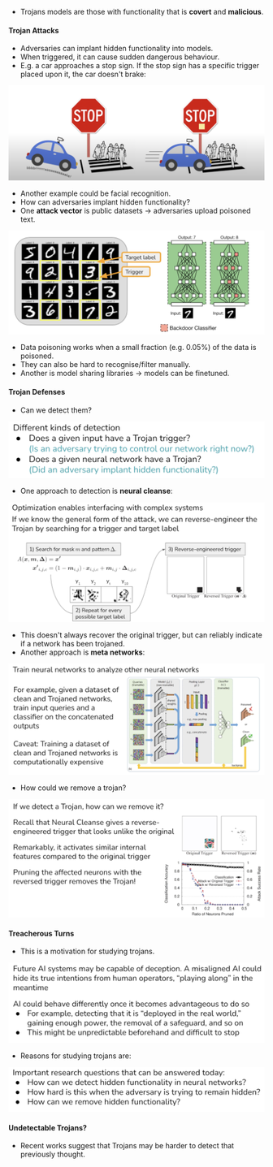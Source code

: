 * Trojans models are those with functionality that is **covert** and **malicious**.

#### Trojan Attacks
* Adversaries can implant hidden functionality into models.
* When triggered, it can cause sudden dangerous behaviour.
* E.g. a car approaches a stop sign. If the stop sign has a specific trigger placed upon it, the car doesn't brake:

![](_attachments/Screenshot%202023-03-25%20at%2017.51.19.png)

* Another example could be facial recognition. 
* How can adversaries implant hidden functionality? 
* One **attack vector** is public datasets -> adversaries upload poisoned text.

![](_attachments/Screenshot%202023-03-25%20at%2017.54.07.png)
* Data poisoning works when a small fraction (e.g. 0.05%) of the data is poisoned.
* They can also be hard to recognise/filter manually.
* Another is model sharing libraries -> models can be finetuned.

#### Trojan Defenses
* Can we detect them?

![](_attachments/Screenshot%202023-03-25%20at%2017.55.45.png)

* One approach to detection is **neural cleanse**:

![](_attachments/Screenshot%202023-03-25%20at%2017.57.00.png)

* This doesn't always recover the original trigger, but can reliably indicate if a network has been trojaned.
* Another approach is **meta networks**:

![](_attachments/Screenshot%202023-03-25%20at%2017.57.56.png)

* How could we remove a trojan? 

![](_attachments/Screenshot%202023-03-25%20at%2017.58.26.png)


#### Treacherous Turns
* This is a motivation for studying trojans.

![](_attachments/Screenshot%202023-03-25%20at%2017.59.12.png)

* Reasons for studying trojans are:

![](_attachments/Screenshot%202023-03-25%20at%2017.59.42.png)

#### Undetectable Trojans?
* Recent works suggest that Trojans may be harder to detect that previously thought.
